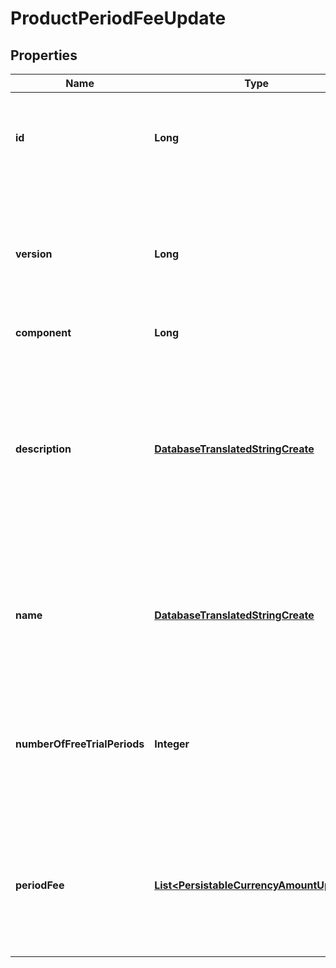 
# ProductPeriodFeeUpdate

## Properties
Name | Type | Description | Notes
------------ | ------------- | ------------- | -------------
**id** | **Long** | The ID is the primary key of the entity. The ID identifies the entity uniquely. | 
**version** | **Long** | The version number indicates the version of the entity. The version is incremented whenever the entity is changed. | 
**component** | **Long** |  |  [optional]
**description** | [**DatabaseTranslatedStringCreate**](DatabaseTranslatedStringCreate.md) | The description of a component fee describes the fee to the subscriber. The description may be shown in documents or on certain user interfaces. |  [optional]
**name** | [**DatabaseTranslatedStringCreate**](DatabaseTranslatedStringCreate.md) | The name of the fee should describe for the subscriber in few words for what the fee is for. |  [optional]
**numberOfFreeTrialPeriods** | **Integer** | The number of free trial periods specify how many periods are free of charge at the begining of the subscription. |  [optional]
**periodFee** | [**List&lt;PersistableCurrencyAmountUpdate&gt;**](PersistableCurrencyAmountUpdate.md) | The period fee is charged for every period of the subscription except for those periods which are trial periods. |  [optional]




